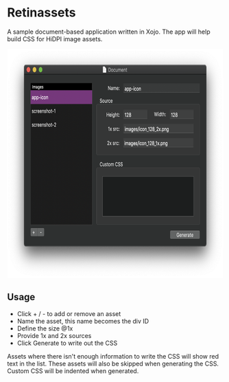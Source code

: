 # Retinassets
A sample document-based application written in Xojo. The app will help build CSS for HiDPI image assets.

<img src="Mac_Screenshot.png" width="712" height="534" />

## Usage
* Click + / - to add or remove an asset
* Name the asset, this name becomes the div ID
* Define the size @1x
* Provide 1x and 2x sources
* Click Generate to write out the CSS

Assets where there isn't enough information to write the CSS will show red text in the list. These assets will also be skipped when generating the CSS. Custom CSS will be indented when generated.